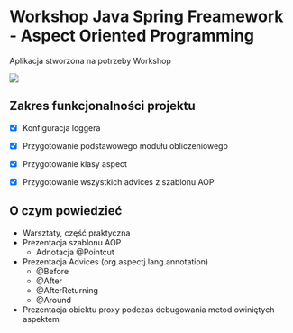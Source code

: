 # Workshop Java Spring Freamework - Aspect Oriented Programming

Aplikacja stworzona na potrzeby Workshop 

![](https://dzone.com/storage/temp/2443415-spring-aspect-oriented-programming-by-java.jpg)

## Zakres funkcjonalności projektu

* [x] Konfiguracja loggera
* [x] Przygotowanie podstawowego modułu obliczeniowego
* [x] Przygotowanie klasy aspect
* [x] Przygotowanie wszystkich advices z szablonu AOP


## O czym powiedzieć
- Warsztaty, część praktyczna
- Prezentacja szablonu AOP
    - Adnotacja @Pointcut
- Prezentacja Advices (org.aspectj.lang.annotation)
    - @Before
    - @After
    - @AfterReturning
    - @Around
- Prezentacja obiektu proxy podczas debugowania metod owiniętych aspektem

    
    



